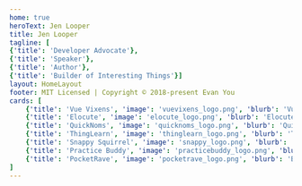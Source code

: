 ```yaml
---
home: true
heroText: Jen Looper
title: Jen Looper
tagline: [ 
{'title': 'Developer Advocate'},
{'title': 'Speaker'},
{'title': 'Author'}, 
{'title': 'Builder of Interesting Things'}]
layout: HomeLayout
footer: MIT Licensed | Copyright © 2018-present Evan You
cards: [
    {'title': 'Vue Vixens', 'image': 'vuevixens_logo.png', 'blurb': 'Vue Vixens offers free workshops and meetups for foxy people who identify as women. Join us at a local skulk or in a tech conference!','link':'https://www.vuevixens.org'},
    {'title': 'Elocute', 'image': 'elocute_logo.png', 'blurb': 'Elocute is a mobile and web app designed to replace the language lab. Students and teachers of second languages, rejoice!','link':'http://www.elocute.me'},
    {'title': 'QuickNoms', 'image': 'quicknoms_logo.png', 'blurb': 'QuickNoms is a web and mobile app that helps students find recipes that are quick and easy. Five ingredients, fifteen minutes...QuickNoms!','link':'http://quicknoms.com'},
    {'title': 'ThingLearn', 'image': 'thinglearn_logo.png', 'blurb': 'Thinglearn is a suite of products designed to teach kids about the internet of things in a fun, interactive, hands-on way. Build things and learn the science behind them!','link':'http://thinglearn.com'},
    {'title': 'Snappy Squirrel', 'image': 'snappy_logo.png', 'blurb': 'Learn about personal finance by reading stories and playing games featuring a little squirrel who is saving to build a new nest. Educational fun for the whole family!','link':'http://snappysquirrel.com'},
    {'title': 'Practice Buddy', 'image': 'practicebuddy_logo.png', 'blurb': 'Practice Buddy is a mobile app for music teachers and students. Login and track your practicing progress. Teachers, monitor and incentivize your students.','link':'http://practicebuddyapp.com'},
    {'title': 'PocketRave', 'image': 'pocketrave_logo.png', 'blurb': 'Be the light and life of your party with PocketRave, a web and mobile app with a hardware integration that lights up the room.','link':'http://pocketrave.me'}
]
---
```

